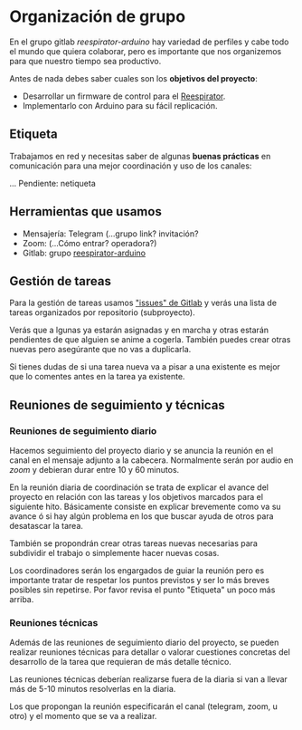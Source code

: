 
# Organización de grupo

En el grupo gitlab _reespirator-arduino_ hay variedad de perfiles y cabe todo
el mundo que quiera colaborar, pero es importante que nos organizemos para que
nuestro tiempo sea productivo. 

Antes de nada debes saber cuales son los **objetivos del proyecto**:

- Desarrollar un firmware de control para el [Reespirator][REESP01].
- Implementarlo con Arduino para su fácil replicación.

[REESP01]: https://gitlab.com/coronavirusmakers/reespirator-doc/

## Etiqueta

Trabajamos en red y necesitas saber de algunas **buenas prácticas** en
comunicación para una mejor coordinación y uso de los canales:

... Pendiente: netiqueta

## Herramientas que usamos

- Mensajería: Telegram (...grupo link? invitación?
- Zoom: (...Cómo entrar? operadora?)
- Gitlab: grupo [reespirator-arduino][GITLA01]

[GITLA01]: https://gitlab.com/reespirator-arduino/

## Gestión de tareas

Para la gestión de tareas usamos ["issues" de Gitlab][ISSUE01] y verás una 
lista de tareas organizados por repositorio (subproyecto). 

Verás que a lgunas ya estarán asignadas y en marcha y otras estarán pendientes 
de que alguien se anime a cogerla. También puedes crear otras nuevas pero
asegúrante que no vas a duplicarla.

Si tienes dudas de si una tarea nueva va a pisar a una existente es mejor que
lo comentes antes en la tarea ya existente.

[ISSUE01]: https://gitlab.com/groups/reespirator-arduino/-/issues

## Reuniones de seguimiento y técnicas

### Reuniones de seguimiento diario

Hacemos seguimiento del proyecto diario y se anuncia la reunión en el canal en
el mensaje adjunto a la cabecera. Normalmente serán por audio en _zoom_ y
debieran durar entre 10 y 60 minutos.

En la reunión diaria de coordinación se trata de explicar el avance del
proyecto en relación con las tareas y los objetivos marcados para el siguiente
hito. Básicamente consiste en explicar brevemente como va su avance ó si hay
algún problema en los que buscar ayuda de otros para desatascar la tarea.

También se propondrán crear otras tareas nuevas necesarias para subdividir el
trabajo o simplemente hacer nuevas cosas.

Los coordinadores serán los engargados de guiar la reunión pero es 
importante tratar de respetar los puntos previstos y ser lo más breves
posibles sin repetirse. Por favor revisa el punto "Etiqueta" un poco más
arriba.

### Reuniones técnicas

Además de las reuniones de seguimiento diario del proyecto, se pueden realizar
reuniones técnicas para detallar o valorar cuestiones concretas del desarrollo
de la tarea que requieran de más detalle técnico.

Las reuniones técnicas deberían realizarse fuera de la diaria si van a llevar
más de 5-10 minutos resolverlas en la diaria.

Los que propongan la reunión especificarán el canal (telegram, zoom, u otro) y
el momento que se va a realizar.




